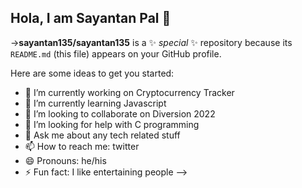 ## Hola, I am Sayantan Pal 👋

->**sayantan135/sayantan135** is a ✨ _special_ ✨ repository because its `README.md` (this file) appears on your GitHub profile.

Here are some ideas to get you started:

- 🔭 I’m currently working on Cryptocurrency Tracker
- 🌱 I’m currently learning Javascript
- 👯 I’m looking to collaborate on Diversion 2022
- 🤔 I’m looking for help with C programming
- 💬 Ask me about any tech related stuff
- 📫 How to reach me: twitter 
- 😄 Pronouns: he/his
- ⚡ Fun fact: I like entertaining people
-->
